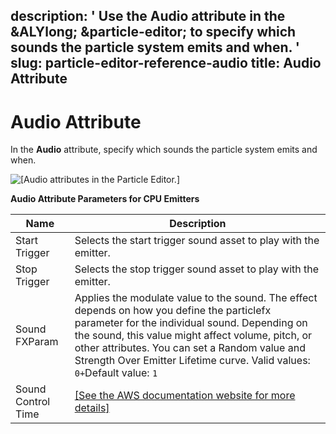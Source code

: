 description: ' Use the Audio attribute in the &ALYlong; &particle-editor; to specify
  which sounds the particle system emits and when. '
slug: particle-editor-reference-audio
title: Audio Attribute
---
# Audio Attribute<a name="particle-editor-reference-audio"></a>

In the **Audio** attribute, specify which sounds the particle system emits and when\.

![\[Audio attributes in the Particle Editor.\]](/images/userguide/particles/particle-editor-audio.png)


**Audio Attribute Parameters for CPU Emitters**  

| Name | Description | 
| --- | --- | 
| Start Trigger | Selects the start trigger sound asset to play with the emitter\. | 
| Stop Trigger | Selects the stop trigger sound asset to play with the emitter\. | 
| Sound FXParam | Applies the modulate value to the sound\. The effect depends on how you define the particlefx parameter for the individual sound\. Depending on the sound, this value might affect volume, pitch, or other attributes\. You can set a Random value and Strength Over Emitter Lifetime curve\. Valid values: `0+`Default value: `1`  | 
| Sound Control Time |  [\[See the AWS documentation website for more details\]](http://docs.aws.amazon.com/lumberyard/latest/userguide/particle-editor-reference-audio.html)  | 